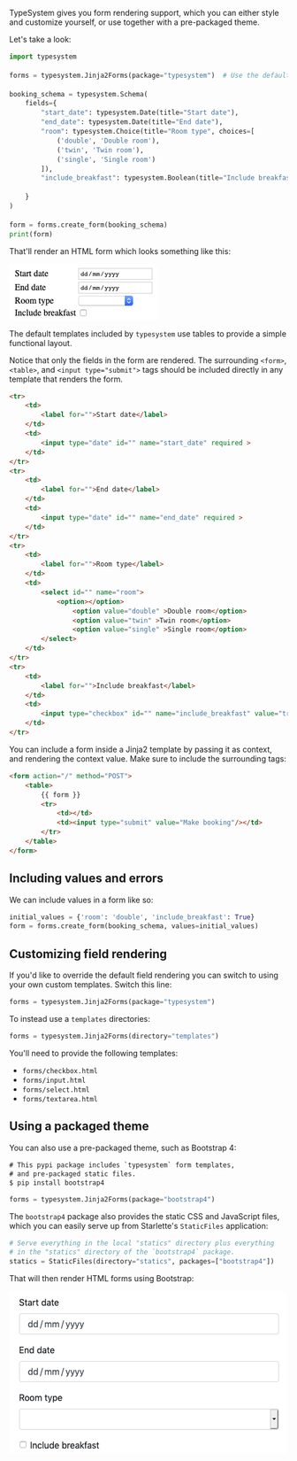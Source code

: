 TypeSystem gives you form rendering support, which you can either style and
customize yourself, or use together with a pre-packaged theme.

Let's take a look:

```python
import typesystem

forms = typesystem.Jinja2Forms(package="typesystem")  # Use the default templates.

booking_schema = typesystem.Schema(
    fields={
        "start_date": typesystem.Date(title="Start date"),
        "end_date": typesystem.Date(title="End date"),
        "room": typesystem.Choice(title="Room type", choices=[
            ('double', 'Double room'),
            ('twin', 'Twin room'),
            ('single', 'Single room')
        ]),
        "include_breakfast": typesystem.Boolean(title="Include breakfast", default=False),

    }
)

form = forms.create_form(booking_schema)
print(form)
```

That'll render an HTML form which looks something like this:

![Default form rendering](img/form_default_rendering.png)

The default templates included by `typesystem` use tables to provide a simple
functional layout.

Notice that only the fields in the form are rendered. The surrounding `<form>`, `<table>`, and `<input type="submit">` tags should be included directly in any template that renders the form.

```html
<tr>
    <td>
        <label for="">Start date</label>
    </td>
    <td>
        <input type="date" id="" name="start_date" required >
    </td>
</tr>
<tr>
    <td>
        <label for="">End date</label>
    </td>
    <td>
        <input type="date" id="" name="end_date" required >
    </td>
</tr>
<tr>
    <td>
        <label for="">Room type</label>
    </td>
    <td>
        <select id="" name="room">
            <option></option>
                <option value="double" >Double room</option>
                <option value="twin" >Twin room</option>
                <option value="single" >Single room</option>
        </select>
    </td>
</tr>
<tr>
    <td>
        <label for="">Include breakfast</label>
    </td>
    <td>
        <input type="checkbox" id="" name="include_breakfast" value="true" >
    </td>
</tr>
```

You can include a form inside a Jinja2 template by passing it as context,
and rendering the context value. Make sure to include the surrounding tags:

```html
<form action="/" method="POST">
    <table>
        {{ form }}
        <tr>
            <td></td>
            <td><input type="submit" value="Make booking"/></td>
        </tr>
    </table>
</form>
```

## Including values and errors

We can include values in a form like so:

```python
initial_values = {'room': 'double', 'include_breakfast': True}
form = forms.create_form(booking_schema, values=initial_values)
```

## Customizing field rendering

If you'd like to override the default field rendering you can switch to
using your own custom templates. Switch this line:

```python
forms = typesystem.Jinja2Forms(package="typesystem")
```

To instead use a `templates` directories:

```python
forms = typesystem.Jinja2Forms(directory="templates")
```

You'll need to provide the following templates:

* `forms/checkbox.html`
* `forms/input.html`
* `forms/select.html`
* `forms/textarea.html`

## Using a packaged theme

You can also use a pre-packaged theme, such as Bootstrap 4:

```shell
# This pypi package includes `typesystem` form templates,
# and pre-packaged static files.
$ pip install bootstrap4
```

```python
forms = typesystem.Jinja2Forms(package="bootstrap4")
```

The `bootstrap4` package also provides the static CSS and JavaScript files,
which you can easily serve up from Starlette's `StaticFiles` application:

```python
# Serve everything in the local "statics" directory plus everything
# in the "statics" directory of the `bootstrap4` package.
statics = StaticFiles(directory="statics", packages=["bootstrap4"])
```

That will then render HTML forms using Bootstrap:

![Bootstrap form rendering](img/form_boostrap_rendering.png)
